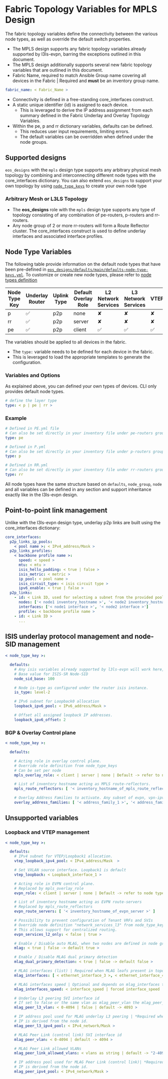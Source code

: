 # Fabric Topology Variables for MPLS Design

The fabric topology variables define the connectivity between the various node types, as well as override the default switch properties.

- The MPLS design supports any fabric topology variables already supported by l3ls-evpn, barring the exceptions outlined in this document.
- The MPLS design additionally supports several new fabric topology variables that are outlined in this document.
- Fabric Name, required to match Ansible Group name covering all devices in the Fabric | Required and **must** be an inventory group name.

```yaml
fabric_name: < Fabric_Name >
```

- Connectivity is defined in a free-standing core_interfaces construct.
- A static unique identifier (id) is assigned to each device.
  - This is leveraged to derive the IP address assignment from each summary defined in the Fabric Underlay and Overlay Topology Variables.
- Within the pe, p and rr dictionary variables, defaults can be defined.
  - This reduces user input requirements, limiting errors.
  - The default variables can be overridden when defined under the node groups.

## Supported designs

`eos_designs` with the `mpls` design type supports any arbitrary physical mesh topology by combining and interconnecting different node types with the core_interfaces dictionary. You can also extend `eos_designs` to support your own topology by using [`node_type_keys`](node-types.html) to create your own node type

### Arbitrary Mesh or L3LS Topology

- The **eos_designs** role with the `mpls` design type supports any type of topology consisting of any combination of pe-routers, p-routers and rr-routers.
- Any node group of 2 or more rr-routers will form a Route Reflector cluster. The core_interfaces construct is used to define underlay interfaces and associated interface profiles.

## Node Type Variables

The following table provide information on the default node types that have been pre-defined in [`eos_designs/defaults/main/defaults-node-type-keys.yml`](https://github.com/aristanetworks/ansible-avd/tree/devel/ansible_collections/arista/avd/roles/eos_designs/defaults). To customize or create new node types, please refer to [node types definition](node-types.md)

| Node Type Key | Underlay Router | Uplink Type | Default Overlay Role | L2 Network Services | L3 Network Services | VTEP | Connected Endpoints |
| --------------| --------------- | ----------- | -------------------- | ------------------- | ------------------- | ---- | ------------------- |
| p             | ✅              | p2p          | none                | ✘                   | ✘                   | ✘     | ✘                  |
| rr            | ✅              | p2p          | server              | ✘                   | ✘                   | ✘     | ✘                  |
| pe            | ✅              | p2p          | client              | ✅                  | ✅                   | ✅    | ✅                  |

The variables should be applied to all devices in the fabric.

- The `type:` variable needs to be defined for each device in the fabric.
- This is leveraged to load the appropriate templates to generate the configuration.

### Variables and Options

As explained above, you can defined your own types of devices. CLI only provides default node types.

```yaml
# define the layer type
type: < p | pe | rr >
```

### Example

```yaml
# Defined in PE.yml file
# Can also be set directly in your inventory file under pe-routers group vars
type: pe

# Defined in P.yml
# Can also be set directly in your inventory file under p-routers group vars
type: p

# Defined in RR.yml
# Can also be set directly in your inventory file under rr-routers group vars
type: rr
```

All node types have the same structure based on `defaults`, `node_group`, `node` and all variables can be defined in any section and support inheritance exactly like in the l3ls-evpn design.

## Point-to-point link management

Unlike with the l3ls-evpn design type, underlay p2p links are built using the core_interfaces dictionary:

```yaml
core_interfaces:
  p2p_links_ip_pools:
    < pool name >: < IPv4_address/Mask >
  p2p_links_profiles:
    < backbone profile name >:
      speed: < speed >
      mtu: < mtu >
      isis_hello_padding: < true | false >
      isis_metric: < metric >
      ip_pool: < pool name >
      isis_circuit_type: < isis circuit type >
      ipv6_enable: < true | false >
  p2p_links:
    - id: < Link ID, used for selecting a subnet from the provided pool >
      nodes: ['< node1 inventory_hostname >', '< node2 inventory_hostname >']
      interfaces: ['< node1 interface >', '< node2 interface >']
      profile: < backbone profile name >
    - id: < Link ID >
      ...
```

## ISIS underlay protocol management and node-SID management

```yaml
< node_type_key >:

  defaults:
    # Any isis variables already supported by l3ls-evpn will work here, plus additionally:
    # Base value for ISIS-SR Node-SID
    node_sid_base: 100

    # Node is-type as configured under the router isis instance.
    is_type: level-2

    # IPv6 subnet for Loopback0 allocation
    loopback_ipv6_pool: < IPv6_address/Mask >

    # Offset all assigned loopback IP addresses.
    loopback_ipv6_offset: 2
```

### BGP & Overlay Control plane

```yaml
< node_type_key >:

  defaults:

    # Acting role in overlay control plane.
    # Override role definition from node_type_keys
    # Can be set per node
    mpls_overlay_role: < client | server | none | Default -> refer to node type variable table >

    # List of inventory hostname acting as MPLS route-reflectors.
    mpls_route_reflectors: [ '< inventory_hostname_of_mpls_route_reflectors >' ]

    # Overlay Address Families to activate. Any subset of evpn, vpn-ipv4, vpn-ipv6.
    overlay_address_families: [ '< address_family_1 >', '< address_family_2 >', '< address_family_3 >' ] -> Default [ 'evpn' ]
```

## Unsupported variables

### Loopback and VTEP management

```yaml
< node_type_key >:

  defaults:
    # IPv4 subnet for VTEP/Loopback1 allocation.
    vtep_loopback_ipv4_pool: < IPv4_address/Mask  >

    # Set VXLAN source interface. Loopback1 is default
    vtep_loopback: < Loopback_interface_1 >

    # Acting role in EVPN control plane.
    # Replaced by mpls_overlay_role
    evpn_role: < client | server | none | Default -> refer to node type variable table >

    # List of inventory hostname acting as EVPN route-servers
    # Replaced by mpls_route_reflectors
    evpn_route_servers: [ '< inventory_hostname_of_evpn_server >' ]

    # Possibility to prevent configuration of Tenant VRFs and SVIs
    # Override node definition "network_services_l3" from node_type_keys
    # This allows support for centralized routing.
    evpn_services_l2_only: < false | true >

    # Enable / Disable auto MLAG, when two nodes are defined in node group.
    mlag: < true | false -> default true >

    # Enable / Disable MLAG dual primary detection
    mlag_dual_primary_detection: < true | false -> default false >

    # MLAG interfaces (list) | Required when MLAG leafs present in topology.
    mlag_interfaces: [ < ethernet_interface_3 >, < ethernet_interface_4 > ]

    # MLAG interfaces speed | Optional and depends on mlag_interfaces to be defined
    mlag_interfaces_speed: < interface_speed | forced interface_speed | auto interface_speed >

    # Underlay L3 peering SVI interface id
    # If set to false or the same vlan as mlag_peer_vlan the mlag_peer_vlan will be used for L3 peering.
    mlag_peer_l3_vlan: < 0-4094 | false | default -> 4093 >

    # IP address pool used for MLAG underlay L3 peering | *Required when MLAG leafs present in topology.
    # IP is derived from the node id.
    mlag_peer_l3_ipv4_pool: < IPv4_network/Mask >

    # MLAG Peer Link (control link) SVI interface id
    mlag_peer_vlan: < 0-4094 | default -> 4094 >

    # MLAG Peer Link allowed VLANs
    mlag_peer_link_allowed_vlans: < vlans as string | default -> "2-4094" >

    # IP address pool used for MLAG Peer Link (control link)| *Required when MLAG leafs present in topology.
    # IP is derived from the node id.
    mlag_peer_ipv4_pool: < IPv4_network/Mask >
```
